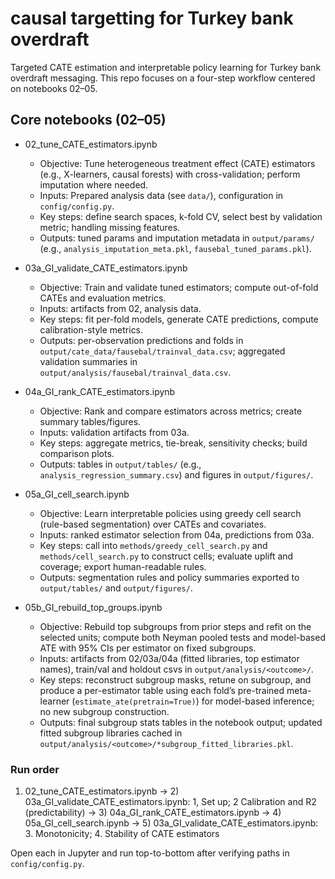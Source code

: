 # causal targetting for Turkey bank overdraft

Targeted CATE estimation and interpretable policy learning for Turkey bank overdraft messaging. This repo focuses on a four-step workflow centered on notebooks 02–05.

## Core notebooks (02–05)

- 02_tune_CATE_estimators.ipynb
  - Objective: Tune heterogeneous treatment effect (CATE) estimators (e.g., X-learners, causal forests) with cross-validation; perform imputation where needed.
  - Inputs: Prepared analysis data (see `data/`), configuration in `config/config.py`.
  - Key steps: define search spaces, k-fold CV, select best by validation metric; handling missing features.
  - Outputs: tuned params and imputation metadata in `output/params/` (e.g., `analysis_imputation_meta.pkl`, `fausebal_tuned_params.pkl`).

- 03a_GI_validate_CATE_estimators.ipynb
  - Objective: Train and validate tuned estimators; compute out-of-fold CATEs and evaluation metrics.
  - Inputs: artifacts from 02, analysis data.
  - Key steps: fit per-fold models, generate CATE predictions, compute calibration-style metrics.
  - Outputs: per-observation predictions and folds in `output/cate_data/fausebal/trainval_data.csv`; aggregated validation summaries in `output/analysis/fausebal/trainval_data.csv`.

- 04a_GI_rank_CATE_estimators.ipynb
  - Objective: Rank and compare estimators across metrics; create summary tables/figures.
  - Inputs: validation artifacts from 03a.
  - Key steps: aggregate metrics, tie-break, sensitivity checks; build comparison plots.
  - Outputs: tables in `output/tables/` (e.g., `analysis_regression_summary.csv`) and figures in `output/figures/`.

- 05a_GI_cell_search.ipynb
  - Objective: Learn interpretable policies using greedy cell search (rule-based segmentation) over CATEs and covariates.
  - Inputs: ranked estimator selection from 04a, predictions from 03a.
  - Key steps: call into `methods/greedy_cell_search.py` and `methods/cell_search.py` to construct cells; evaluate uplift and coverage; export human-readable rules.
  - Outputs: segmentation rules and policy summaries exported to `output/tables/` and `output/figures/`.

- 05b_GI_rebuild_top_groups.ipynb
  - Objective: Rebuild top subgroups from prior steps and refit on the selected units; compute both Neyman pooled tests and model-based ATE with 95% CIs per estimator on fixed subgroups.
  - Inputs: artifacts from 02/03a/04a (fitted libraries, top estimator names), train/val and holdout csvs in `output/analysis/<outcome>/`.
  - Key steps: reconstruct subgroup masks, retune on subgroup, and produce a per-estimator table using each fold’s pre-trained meta-learner (`estimate_ate(pretrain=True)`) for model-based inference; no new subgroup construction.
  - Outputs: final subgroup stats tables in the notebook output; updated fitted subgroup libraries cached in `output/analysis/<outcome>/*subgroup_fitted_libraries.pkl`.

### Run order

1) 02_tune_CATE_estimators.ipynb → 2) 03a_GI_validate_CATE_estimators.ipynb: 1, Set up; 2 Calibration and R2 (predictability) → 3) 04a_GI_rank_CATE_estimators.ipynb → 4) 05a_GI_cell_search.ipynb → 5) 03a_GI_validate_CATE_estimators.ipynb: 3. Monotonicity; 4. Stability of CATE estimators

Open each in Jupyter and run top-to-bottom after verifying paths in `config/config.py`.


